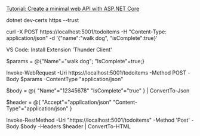 [Tutorial: Create a minimal web API with ASP.NET Core](https://learn.microsoft.com/en-us/aspnet/core/tutorials/min-web-api)

dotnet dev-certs https --trust

curl -X POST https://localhost:5001/todoitems -H "Content-Type: application/json" -d '{"name":"walk dog", "isComplete":true}'


VS Code: Install Extension 'Thunder Client'





$params = @{"Name"="walk dog"; "IsComplete"=true;}

Invoke-WebRequest -Uri https://localhost:5001/todoitems -Method POST -Body $params -ContentType "application/json"


$body = @{
 "Name"="12345678"
 "IsComplete"="true"
} | ConvertTo-Json

$header = @{
 "Accept"="application/json"
 "Content-Type"="application/json"
} 

Invoke-RestMethod -Uri "https://localhost:5001/todoitems" -Method 'Post' -Body $body -Headers $header | ConvertTo-HTML